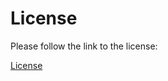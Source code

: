 License
=======

Please follow the link to the license:

 
 [License](https://www.gnu.org/licenses/agpl-3.0.txt)